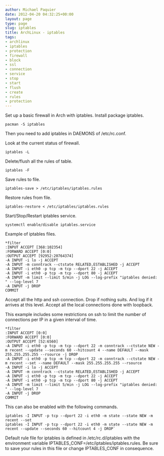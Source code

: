 ```yaml
---
author: Michael Paquier
date: 2012-04-20 04:32:25+00:00
layout: page
type: page
slug: iptables
title: ArchLinux - iptables
tags:
- archlinux
- iptables
- protection
- firewall
- block
- ssl
- connection
- service
- stop
- start
- flush
- create
- rules
- protection
---
```

Set up a basic firewall in Arch with iptables. Install package iptables.

    pacman -S iptables

Then you need to add iptables in DAEMONS of /etc/rc.conf.

Look at the current status of firewall.

    iptables -L

Delete/flush all the rules of table.

    iptables -F

Save rules to file.

    iptables-save > /etc/iptables/iptables.rules

Restore rules from file.

    iptables-restore < /etc/iptables/iptables.rules

Start/Stop/Restart iptables service.

    systemctl enable/disable iptables.service

Example of iptables files.

    *filter
    :INPUT ACCEPT [368:102354]
    :FORWARD ACCEPT [0:0]
    :OUTPUT ACCEPT [92952:20764374]
    -A INPUT -i lo -j ACCEPT
    -A INPUT -m conntrack --ctstate RELATED,ESTABLISHED -j ACCEPT
    -A INPUT -i eth0 -p tcp -m tcp --dport 22 -j ACCEPT
    -A INPUT -i eth0 -p tcp -m tcp --dport 80 -j ACCEPT
    -A INPUT -m limit --limit 5/min -j LOG --log-prefix "iptables denied: " --log-level 7
    -A INPUT -j DROP
    COMMIT

Accept all the http and ssh connection. Drop if nothing suits. And log
if it arrives at this level. Accept all the local connections done with
loopback.

This example includes some restrictions on ssh to limit the number of
connections per IP in a given interval of time.

    *filter
    :INPUT ACCEPT [0:0]
    :FORWARD ACCEPT [0:0]
    :OUTPUT ACCEPT [52:6560]
    -A INPUT -i eth0 -p tcp -m tcp --dport 22 -m conntrack --ctstate NEW -m recent --update --seconds 60 --hitcount 4 --name DEFAULT --mask 255.255.255.255 --rsource -j DROP
    -A INPUT -i eth0 -p tcp -m tcp --dport 22 -m conntrack --ctstate NEW -m recent --set --name DEFAULT --mask 255.255.255.255 --rsource
    -A INPUT -i lo -j ACCEPT
    -A INPUT -m conntrack --ctstate RELATED,ESTABLISHED -j ACCEPT
    -A INPUT -i eth0 -p tcp -m tcp --dport 22 -j ACCEPT
    -A INPUT -i eth0 -p tcp -m tcp --dport 80 -j ACCEPT
    -A INPUT -m limit --limit 5/min -j LOG --log-prefix "iptables denied: " --log-level 7
    -A INPUT -j DROP
    COMMIT

This can also be enabled with the following commands.

    iptables -I INPUT -p tcp --dport 22 -i eth0 -m state --state NEW -m recent --set
    iptables -I INPUT -p tcp --dport 22 -i eth0 -m state --state NEW -m recent --update --seconds 60 --hitcount 4 -j DROP`

Default rule file for iptables is defined in /etc/rc.d/iptables with
the environment variable IPTABLES\_CONF=/etc/iptables/iptables.rules.
Be sure to save your rules in this file or change IPTABLES\_CONF in
consequence.
